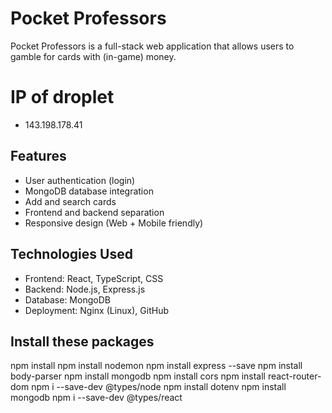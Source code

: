 # Pocket Professors

Pocket Professors is a full-stack web application that allows users to gamble for cards with (in-game) money.
# IP of droplet
- 143.198.178.41
##  Features

- User authentication (login)
- MongoDB database integration
- Add and search cards
- Frontend and backend separation
- Responsive design (Web + Mobile friendly)

##  Technologies Used

- Frontend: React, TypeScript, CSS
- Backend: Node.js, Express.js
- Database: MongoDB
- Deployment: Nginx (Linux), GitHub

## Install these packages
npm install
npm install nodemon
npm install express --save
npm install body-parser
npm install mongodb
npm install cors
npm install react-router-dom
npm i --save-dev @types/node
npm install dotenv
npm install mongodb
npm i --save-dev @types/react